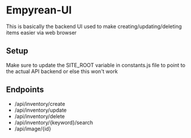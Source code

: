 # Empyrean-UI
This is basically the backend UI used to make creating/updating/deleting items easier via web browser

## Setup
Make sure to update the SITE_ROOT variable in constants.js file to point to the actual API backend or else this won't work

## Endpoints
- /api/inventory/create
- /api/inventory/update
- /api/inventory/delete
- /api/inventory/{keyword}/search
- /api/image/{id}